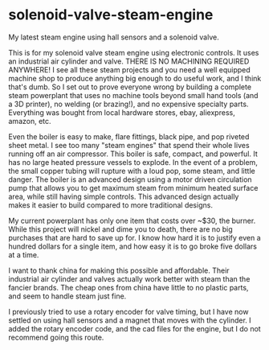 # solenoid-valve-steam-engine
My latest steam engine using hall sensors and a solenoid valve.


This is for my solenoid valve steam engine using electronic controls. It uses an industrial air cylinder and valve. THERE IS NO MACHINING REQUIRED ANYWHERE! I see all these steam projects and you need a well equipped machine shop to produce anything big enough to do useful work, and I think that's dumb. So I set out to prove everyone wrong by building a complete steam powerplant that uses no machine tools beyond small hand tools (and a 3D printer), no welding (or brazing!), and no expensive specialty parts. Everything was bought from local hardware stores, ebay, aliexpress, amazon, etc. 

Even the boiler is easy to make, flare fittings, black pipe, and pop riveted sheet metal. I see too many "steam engines" that spend their whole lives running off an air compressor. This boiler is safe, compact, and powerful. It has no large heated pressure vessels to explode. In the event of a problem, the small copper tubing will rupture with a loud pop, some steam, and little danger. The boiler is an advanced design using a motor driven circulation pump that allows you to get maximum steam from minimum heated surface area, while still having simple controls. This advanced design actually makes it easier to build compared to more traditional designs.

My current powerplant has only one item that costs over ~$30, the burner. While this project will nickel and dime you to death, there are no big purchases that are hard to save up for. I know how hard it is to justify even a hundred dollars for a single item, and how easy it is to go broke five dollars at a time.

I want to thank china for making this possible and affordable. Their industrial air cylinder and valves actually work better with steam than the fancier brands. The cheap ones from china have little to no plastic parts, and seem to handle steam just fine. 

I previously tried to use a rotary encoder for valve timing, but I have now settled on using hall sensors and a magnet that moves with the cylinder. I added the rotary encoder code, and the cad files for the engine, but I do not recommend going this route.
